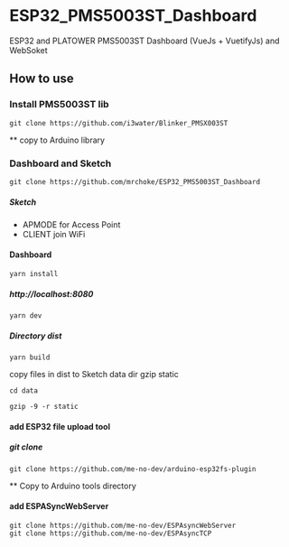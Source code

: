 # ESP32_PMS5003ST_Dashboard
ESP32 and PLATOWER PMS5003ST Dashboard (VueJs + VuetifyJs) and WebSoket

## How to use

### Install PMS5003ST lib 

```
git clone https://github.com/i3water/Blinker_PMSX003ST

```
** copy to Arduino library

### Dashboard and Sketch

```
git clone https://github.com/mrchoke/ESP32_PMS5003ST_Dashboard

```

##### Sketch 
 * APMODE for Access Point
 * CLIENT join WiFi
 
 #### Dashboard
 
 ```
 yarn install
 
 ````
 
 ##### http://localhost:8080
 
 ```
 yarn dev
 
 ```
 
 ##### Directory dist
 ```
 yarn build
 
 ```
 copy files in dist to Sketch data dir gzip  static
 
 ```
 cd data
 
 gzip -9 -r static
 
 ```
 #### add ESP32 file upload tool
 
 ##### git clone
 
 ```
 git clone https://github.com/me-no-dev/arduino-esp32fs-plugin
 
 ```
 ** Copy to Arduino tools directory
 
 #### add ESPASyncWebServer
 
 ```
 git clone https://github.com/me-no-dev/ESPAsyncWebServer
 git clone https://github.com/me-no-dev/ESPAsyncTCP
 
 ```
